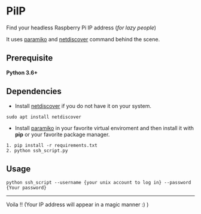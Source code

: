 # PiIP
Find your headless Raspberry Pi IP address (_for lazy people_)

It uses [paramiko](http://www.paramiko.org/) and [netdiscover](http://manpages.ubuntu.com/manpages/bionic/man8/netdiscover.8.html) command behind the scene.

## Prerequisite
__Python 3.6+__

## Dependencies

- Install [netdiscover](http://manpages.ubuntu.com/manpages/bionic/man8/netdiscover.8.html) if you do not have it on your system.

`sudo apt install netdiscover`
- Install [paramiko](http://www.paramiko.org/) in your favorite virtual enviroment and then install it with **pip** or your favorite package manager.
```
1. pip install -r requirements.txt
2. python ssh_script.py 
```

## Usage
`python ssh_script --username {your unix account to log in} --password {Your password}`
___

Voila !! (Your IP address will appear in a magic manner :) )
